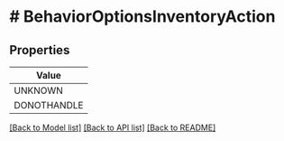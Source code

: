 # # BehaviorOptionsInventoryAction


## Properties 



| Value |
------------ | 
UNKNOWN|UNKNOWN
DONOTHANDLE|DO_NOT_HANDLE

[[Back to Model list]](../../README.md#models) [[Back to API list]](../../README.md#endpoints) [[Back to README]](../../README.md)

